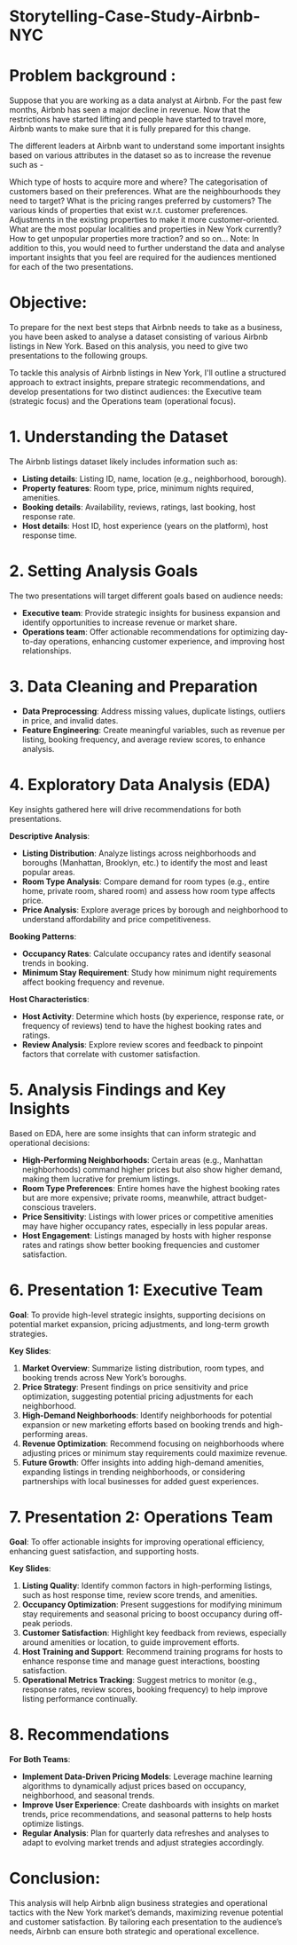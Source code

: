 # Storytelling-Case-Study-Airbnb-NYC

# Problem background :
Suppose that you are working as a data analyst at Airbnb. For the past few months, Airbnb has seen a major decline in revenue. Now that the restrictions have started lifting and people have started to travel more, Airbnb wants to make sure that it is fully prepared for this change.

The different leaders at Airbnb want to understand some important insights based on various attributes in the dataset so as to increase the revenue such as -

Which type of hosts to acquire more and where?
The categorisation of customers based on their preferences.
What are the neighbourhoods they need to target?
What is the pricing ranges preferred by customers?
The various kinds of properties that exist w.r.t. customer preferences.
Adjustments in the existing properties to make it more customer-oriented.
What are the most popular localities and properties in New York currently?
How to get unpopular properties more traction? and so on...
Note: In addition to this, you would need to further understand the data and analyse important insights that you feel are required for the audiences mentioned for each of the two presentations.

# Objective:
To prepare for the next best steps that Airbnb needs to take as a business, you have been asked to analyse a dataset consisting of various Airbnb listings in New York. Based on this analysis, you need to give two presentations to the following groups.

To tackle this analysis of Airbnb listings in New York, I'll outline a structured approach to extract insights, prepare strategic recommendations, and develop presentations for two distinct audiences: the Executive team (strategic focus) and the Operations team (operational focus).

# 1. **Understanding the Dataset**
   The Airbnb listings dataset likely includes information such as:
   - **Listing details**: Listing ID, name, location (e.g., neighborhood, borough).
   - **Property features**: Room type, price, minimum nights required, amenities.
   - **Booking details**: Availability, reviews, ratings, last booking, host response rate.
   - **Host details**: Host ID, host experience (years on the platform), host response time.

# 2. **Setting Analysis Goals**
   The two presentations will target different goals based on audience needs:
   - **Executive team**: Provide strategic insights for business expansion and identify opportunities to increase revenue or market share.
   - **Operations team**: Offer actionable recommendations for optimizing day-to-day operations, enhancing customer experience, and improving host relationships.

# 3. **Data Cleaning and Preparation**
   - **Data Preprocessing**: Address missing values, duplicate listings, outliers in price, and invalid dates.
   - **Feature Engineering**: Create meaningful variables, such as revenue per listing, booking frequency, and average review scores, to enhance analysis.

# 4. **Exploratory Data Analysis (EDA)**
   Key insights gathered here will drive recommendations for both presentations.

   **Descriptive Analysis**:
   - **Listing Distribution**: Analyze listings across neighborhoods and boroughs (Manhattan, Brooklyn, etc.) to identify the most and least popular areas.
   - **Room Type Analysis**: Compare demand for room types (e.g., entire home, private room, shared room) and assess how room type affects price.
   - **Price Analysis**: Explore average prices by borough and neighborhood to understand affordability and price competitiveness.

   **Booking Patterns**:
   - **Occupancy Rates**: Calculate occupancy rates and identify seasonal trends in booking.
   - **Minimum Stay Requirement**: Study how minimum night requirements affect booking frequency and revenue.

   **Host Characteristics**:
   - **Host Activity**: Determine which hosts (by experience, response rate, or frequency of reviews) tend to have the highest booking rates and ratings.
   - **Review Analysis**: Explore review scores and feedback to pinpoint factors that correlate with customer satisfaction.

# 5. **Analysis Findings and Key Insights**

   Based on EDA, here are some insights that can inform strategic and operational decisions:

   - **High-Performing Neighborhoods**: Certain areas (e.g., Manhattan neighborhoods) command higher prices but also show higher demand, making them lucrative for premium listings.
   - **Room Type Preferences**: Entire homes have the highest booking rates but are more expensive; private rooms, meanwhile, attract budget-conscious travelers.
   - **Price Sensitivity**: Listings with lower prices or competitive amenities may have higher occupancy rates, especially in less popular areas.
   - **Host Engagement**: Listings managed by hosts with higher response rates and ratings show better booking frequencies and customer satisfaction.

# 6. **Presentation 1: Executive Team**
   **Goal**: To provide high-level strategic insights, supporting decisions on potential market expansion, pricing adjustments, and long-term growth strategies.

   **Key Slides**:
   1. **Market Overview**: Summarize listing distribution, room types, and booking trends across New York’s boroughs.
   2. **Price Strategy**: Present findings on price sensitivity and price optimization, suggesting potential pricing adjustments for each neighborhood.
   3. **High-Demand Neighborhoods**: Identify neighborhoods for potential expansion or new marketing efforts based on booking trends and high-performing areas.
   4. **Revenue Optimization**: Recommend focusing on neighborhoods where adjusting prices or minimum stay requirements could maximize revenue.
   5. **Future Growth**: Offer insights into adding high-demand amenities, expanding listings in trending neighborhoods, or considering partnerships with local businesses for added guest experiences.

# 7. **Presentation 2: Operations Team**
   **Goal**: To offer actionable insights for improving operational efficiency, enhancing guest satisfaction, and supporting hosts.

   **Key Slides**:
   1. **Listing Quality**: Identify common factors in high-performing listings, such as host response time, review score trends, and amenities.
   2. **Occupancy Optimization**: Present suggestions for modifying minimum stay requirements and seasonal pricing to boost occupancy during off-peak periods.
   3. **Customer Satisfaction**: Highlight key feedback from reviews, especially around amenities or location, to guide improvement efforts.
   4. **Host Training and Support**: Recommend training programs for hosts to enhance response time and manage guest interactions, boosting satisfaction.
   5. **Operational Metrics Tracking**: Suggest metrics to monitor (e.g., response rates, review scores, booking frequency) to help improve listing performance continually.

# 8. **Recommendations**
   **For Both Teams**:
   - **Implement Data-Driven Pricing Models**: Leverage machine learning algorithms to dynamically adjust prices based on occupancy, neighborhood, and seasonal trends.
   - **Improve User Experience**: Create dashboards with insights on market trends, price recommendations, and seasonal patterns to help hosts optimize listings.
   - **Regular Analysis**: Plan for quarterly data refreshes and analyses to adapt to evolving market trends and adjust strategies accordingly.

# Conclusion:
This analysis will help Airbnb align business strategies and operational tactics with the New York market’s demands, maximizing revenue potential and customer satisfaction. By tailoring each presentation to the audience’s needs, Airbnb can ensure both strategic and operational excellence.
